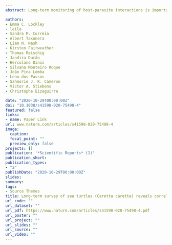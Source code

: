 ```yaml
---
abstract: Long-term monitoring of host-parasite interactions is important for understanding the consequences of infection on host fitness and population dynamics. In an eight-year survey of the loggerhead sea turtle (<em>Caretta caretta</em>) population nesting in Cabo Verde, we determined the spatiotemporal variation of <em>Ozobranchus margoi</em>, a sanguivorous leech best known as a vector for sea turtle fibropapilloma virus. We quantified O. margoi association with turtles’ δ15N and δ13C stable isotopes to identify where infection occurs. We then measured the influence of infection on reproduction and offspring fitness. We found that parasite prevalence has increased from 10% of the population in 2010, to 33% in 2017. Stable isotope analysis of host skin samples suggests transmission occurs within the host’s feeding grounds. Interestingly, we found a significant interaction between individual size and infection on the reproductive success of turtles. Specifically, small, infected females produced fewer offspring of poorer condition, while in contrast, large, infected turtles produced greater clutch sizes and larger offspring. We interpret this interaction as evidence, upon infection, for a size-dependent shift in reproductive strategy from bet hedging to terminal investment, altering population dynamics. This link between infection and reproduction underscores the importance of using long-term monitoring to quantify the impact of disease dynamics over time.

authors:
- Emma C. Lockley
- leila
- Sandra M. Correia
- Albert Taxonera
- Liam N. Nash
- Kirsten Fairweather
- Thomas Reischig
- Jandira Durão
- Herculano Dinis
- Silvana Monteiro Roque
- João Pina Lomba
- Leno dos Passos
- Sahmorie J. K. Cameron
- Victor A. Stiebens
- Christophe Eizaguirre

date: "2020-10-29T00:00:00Z"
doi: "10.1038/s41598-020-75498-4"
featured: false
links:
- name: Paper Link
url: www.nature.com/articles/s41598-020-75498-4
image:
  caption: 
  focal_point: ""
  preview_only: false
projects: []
publication: '*Scientific Reports* (1)'
publication_short: 
publication_types:
- "2"
publishDate: "2020-10-29T00:00:00Z"
slides: 
summary: 
tags:
- Source Themes
title: Long-term survey of sea turtles (Caretta caretta) reveals correlations between parasite infection, feeding ecology, reproductive success and population dynamics
url_code: ""
url_dataset: ""
url_pdf: https://www.nature.com/articles/s41598-020-75498-4.pdf
url_poster: ""
url_project: ""
url_slides: ""
url_source: ""
url_video: ""
---
```

